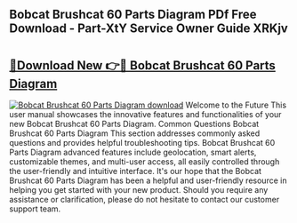 ## Bobcat Brushcat 60 Parts Diagram PDf Free Download - Part-XtY Service Owner Guide XRKjv

# <h2><a href="http://dfru92.blite.top/?on=Bobcat+Brushcat+60+Parts+Diagram">🔗Download New 👉🔴 Bobcat Brushcat 60 Parts Diagram</a></h2>

[![Bobcat Brushcat 60 Parts Diagram download](https://i.imgur.com/lujVjoI.png)](http://dfru92.blite.top/?on=Bobcat+Brushcat+60+Parts+Diagram)
Welcome to the Future This user manual showcases the innovative features and functionalities of your new Bobcat Brushcat 60 Parts Diagram. Common Questions Bobcat Brushcat 60 Parts Diagram This section addresses commonly asked questions and provides helpful troubleshooting tips. Bobcat Brushcat 60 Parts Diagram advanced features include geolocation, smart alerts, customizable themes, and multi-user access, all easily controlled through the user-friendly and intuitive interface. It's our hope that the Bobcat Brushcat 60 Parts Diagram has been a helpful and user-friendly resource in helping you get started with your new product. Should you require any assistance or clarification, please do not hesitate to contact our customer support team.
